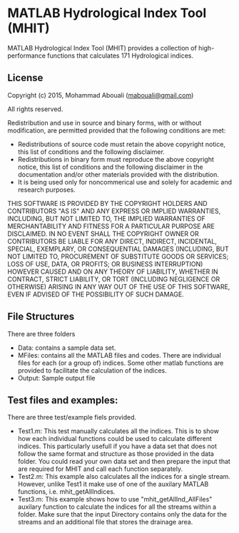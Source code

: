 # MATLAB Hydrological Index Tool (MHIT)
MATLAB Hydrological Index Tool (MHIT) provides a collection of high-performance functions that calculates 171 Hydrological indices.

## License
Copyright (c) 2015, Mohammad Abouali (mabouali@gmail.com)

All rights reserved.

Redistribution and use in source and binary forms, with or without modification, are permitted provided that the following conditions are met:

- Redistributions of source code must retain the above copyright notice, this list of conditions and the following disclaimer.
- Redistributions in binary form must reproduce the above copyright notice, this list of conditions and the following disclaimer in the documentation and/or other materials provided with the distribution.
- It is being used only for noncommerical use and solely for academic and research purposes.

THIS SOFTWARE IS PROVIDED BY THE COPYRIGHT HOLDERS AND CONTRIBUTORS "AS IS" AND ANY EXPRESS OR IMPLIED WARRANTIES, INCLUDING, BUT NOT LIMITED TO, THE IMPLIED WARRANTIES OF MERCHANTABILITY AND FITNESS FOR A PARTICULAR PURPOSE ARE DISCLAIMED. IN NO EVENT SHALL THE COPYRIGHT OWNER OR CONTRIBUTORS BE LIABLE FOR ANY DIRECT, INDIRECT, INCIDENTAL, SPECIAL, EXEMPLARY, OR CONSEQUENTIAL DAMAGES (INCLUDING, BUT NOT LIMITED TO, PROCUREMENT OF SUBSTITUTE GOODS OR SERVICES; LOSS OF USE, DATA, OR PROFITS; OR BUSINESS INTERRUPTION) HOWEVER CAUSED AND ON ANY THEORY OF LIABILITY, WHETHER IN CONTRACT, STRICT LIABILITY, OR TORT (INCLUDING NEGLIGENCE OR OTHERWISE) ARISING IN ANY WAY OUT OF THE USE OF THIS SOFTWARE, EVEN IF ADVISED OF THE POSSIBILITY OF SUCH DAMAGE.

## File Structures
There are three folders
- Data: contains a sample data set.
- MFiles: contains all the MATLAB files and codes. There are individual files for each (or a group of) indices. Some other matlab functions are provided to facilitate the calculation of the indices.
- Output: Sample output file

## Test files and examples:
There are three test/example fiels provided.

- Test1.m: This test manually calculates all the indices. This is to show how each individual functions could be used to calculate different indices. This particularly usefull if you have a data set that does not follow the same format and structure as those provided in the data folder. You could read your own data set and then prepare the input that are required for MHIT and call each function separately.
- Test2.m: This example also calculates all the indices for a single stream. However, unlike Test1 it make use of one of the auxilary MATLAB functions, i.e. mhit_getAllIndices.
- Test3.m: This example shows how to use "mhit_getAllInd_AllFiles" auxilary function to calculate the indices for all the streams within a folder. Make sure that the input Directory contains only the data for the streams and an additional file that stores the drainage area.
